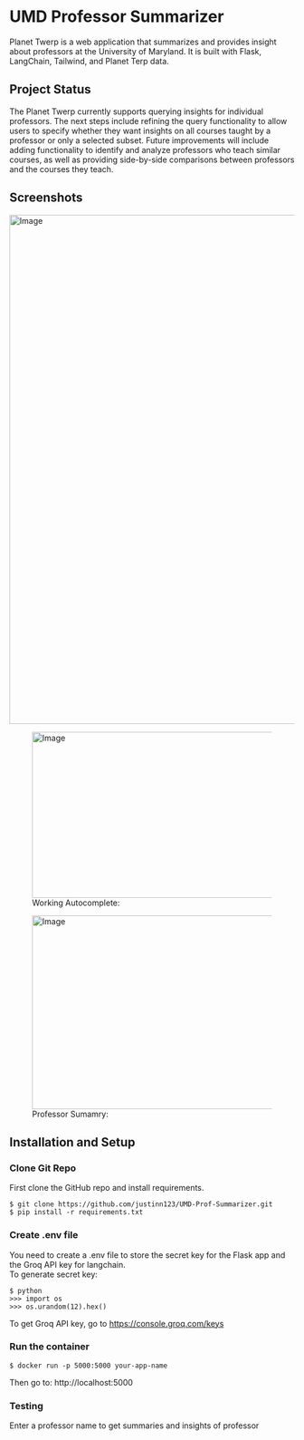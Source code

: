 # UMD Professor Summarizer
Planet Twerp is a web application that summarizes and provides insight about professors at the University of Maryland. It is built with Flask, LangChain, Tailwind, and Planet Terp data.

## Project Status
The Planet Twerp currently supports querying insights for individual professors. The next steps include refining the query functionality to allow users to specify whether they want insights on all courses taught by a professor or only a selected subset. Future improvements will include adding functionality to identify and analyze professors who teach similar courses, as well as providing side-by-side comparisons between professors and the courses they teach.

## Screenshots
<img width="1917" height="899" alt="Image" src="https://github.com/user-attachments/assets/deda871c-788a-4625-8008-12e1f2080ba6" />

<figure>
    <img width="598" height="293" alt="Image" src="https://github.com/user-attachments/assets/a1f4134e-34e3-49ad-a76a-55c53b1ea087" />
    <figcaption>Working Autocomplete:</figcaption>
</figure>

<figure>
    <img width="602" height="342" alt="Image" src="https://github.com/user-attachments/assets/025c5eda-5ca3-4a57-a0af-ac6e94847180" />
    <figcaption>Professor Sumamry:</figcaption>
</figure>

## Installation and Setup

### Clone Git Repo
First clone the GitHub repo and install requirements.
```
$ git clone https://github.com/justinn123/UMD-Prof-Summarizer.git
$ pip install -r requirements.txt
```

### Create .env file
You need to create a .env file to store the secret key for the Flask app and the Groq API key for langchain.\
To generate secret key:
```
$ python
>>> import os
>>> os.urandom(12).hex()
```
To get Groq API key, go to https://console.groq.com/keys
### Run the container
```
$ docker run -p 5000:5000 your-app-name
```
Then go to: http://localhost:5000

### Testing
Enter a professor name to get summaries and insights of professor


